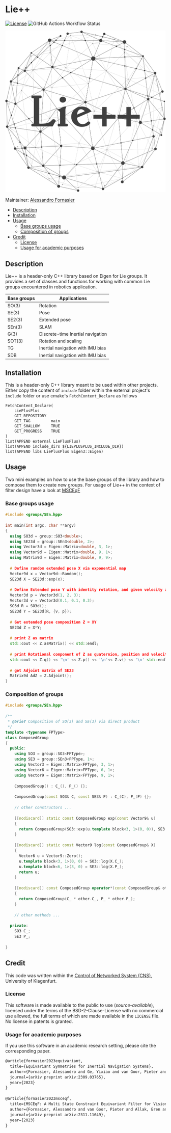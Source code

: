 # Lie++

[![License](https://img.shields.io/badge/License-AAUCNS-336B81.svg)](./LICENSE)
![GitHub Actions Workflow Status](https://img.shields.io/github/actions/workflow/status/aau-cns/Lie-plusplus/cmake-build-and-test.yml?label=Test)


![Lie-plusplus logo](./resources/lie-plusplus-logo.png)

Maintainer: [Alessandro Fornasier](mailto:alessandro.fornasier@aau.at)

- [Description](#description)
- [Installation](#installation)
- [Usage](#usage)
  * [Base groups usage](#base-groups-usage)
  * [Composition of groups](#composition-of-groups)
- [Credit](#credit)
  * [License](#license)
  * [Usage for academic purposes](#usage-for-academic-purposes)

## Description

Lie++ is a header-only C++ library based on Eigen for Lie groups. It provides a set of classes and functions for working with common Lie groups encountered in robotics application.

| Base groups  | Applications                      |
| ------------ | ----------------------------------|
| SO(3)        | Rotation                          |
| SE(3)        | Pose                              |
| SE2(3)       | Extended pose                     |
| SEn(3)       | SLAM                              |
| G(3)         | Discrete-time Inertial navigation |
| SOT(3)       | Rotation and scaling              |
| TG           | Inertial navigation with IMU bias |
| SDB          | Inertial navigation with IMU bias |

## Installation

This is a header-only C++ library meant to be used within other projects. Either copy the content of `include` folder within the external project's `include` folder or use cmake's `FetchContent_Declare` as follows
```
FetchContent_Declare(
    LiePlusPlus
    GIT_REPOSITORY  
    GIT_TAG         main
    GIT_SHALLOW     TRUE
    GIT_PROGRESS    TRUE
)
list(APPEND external LiePlusPlus) 
list(APPEND include_dirs ${LIEPLUSPLUS_INCLUDE_DIR})
list(APPEND libs LiePlusPlus Eigen3::Eigen)
```
## Usage

Two mini examples on how to use the base groups of the library and how to compose them to create new groups. For usage of Lie++ in the context of filter design have a look at [MSCEqF](https://github.com/aau-cns/MSCEqF)

### Base groups usage

```cpp
#include <groups/SEn.hpp>

int main(int argc, char **argv)
{
  using SO3d = group::SO3<double>;
  using SE23d = group::SEn3<double, 2>;
  using Vector3d = Eigen::Matrix<double, 3, 1>;
  using Vector9d = Eigen::Matrix<double, 9, 1>;
  using Matrix9d = Eigen::Matrix<double, 9, 9>;
  
  # Define random extended pose X via exponential map
  Vector9d x = Vector9d::Random();
  SE23d X = SE23d::exp(x);
  
  # Define Extended pose Y with identity rotation, and given velocity and position
  Vector3d p = Vector3d(1, 2, 3);
  Vector3d v = Vector3d(0.1, 0.1, 0.3);
  SO3d R = SO3d();
  SE23d Y = SE23d(R, {v, p});
  
  # Get extended pose composition Z = XY
  SE23d Z = X*Y;
  
  # print Z as matrix
  std::cout << Z.asMatrix() << std::endl;
  
  # print Rotational component of Z as quaternion, position and velocity
  std::cout << Z.q() << '\n' << Z.p() << '\n'<< Z.v() << '\n' std::endl;
  
  # get Adjoint matrix of SE23
  Matrix9d AdZ = Z.Adjoint();
}
```

### Composition of groups

```cpp
#include <groups/SEn.hpp>

/**
 * @brief Composition of SO(3) and SE(3) via direct product
 */
template <typename FPType>
class ComposedGroup
{
  public:
    using SO3 = group::SO3<FPType>;
    using SE3 = group::SEn3<FPType, 1>;
    using Vector3 = Eigen::Matrix<FPType, 3, 1>;
    using Vector6 = Eigen::Matrix<FPType, 6, 1>;
    using Vector9 = Eigen::Matrix<FPType, 9, 1>;
  
    ComposedGroup() : C_(), P_() {};
    
    ComposedGroup(const SO3& C, const SE3& P) : C_(C), P_(P) {};
    
    // other constructors ...
    
    [[nodiscard]] static const ComposedGroup exp(const Vector9& u)
    {
      return ComposedGroup(SO3::exp(u.template block<3, 1>(0, 0)), SE3::exp(u.template block<6, 1>(3, 0)));
    }

    [[nodiscard]] static const Vector9 log(const ComposedGroup& X)
    {
      Vector6 u = Vector9::Zero();
      u.template block<3, 1>(0, 0) = SO3::log(X.C_);
      u.template block<6, 1>(3, 0) = SE3::log(X.P_);
      return u;
    }
    
    [[nodiscard]] const ComposedGroup operator*(const ComposedGroup& other) const
    {
      return ComposedGroup(C_ * other.C_, P_ * other.P_);
    }
    
    // other methods ...
    
  private:
    SO3 C_;
    SE3 P_;
    
}
```

## Credit
This code was written within the [Control of Networked System (CNS)](https://www.aau.at/en/smart-systems-technologies/control-of-networked-systems/), University of Klagenfurt.

### License
This software is made available to the public to use (_source-available_), licensed under the terms of the BSD-2-Clause-License with no commercial use allowed, the full terms of which are made available in the `LICENSE` file. No license in patents is granted.

### Usage for academic purposes
If you use this software in an academic research setting, please cite the corresponding paper.

```latex
@article{fornasier2023equivariant,
  title={Equivariant Symmetries for Inertial Navigation Systems},
  author={Fornasier, Alessandro and Ge, Yixiao and van Goor, Pieter and Mahony, Robert and Weiss, Stephan},
  journal={arXiv preprint arXiv:2309.03765},
  year={2023}
}

@article{fornasier2023msceqf,
  title={MSCEqF: A Multi State Constraint Equivariant Filter for Vision-aided Inertial Navigation},
  author={Fornasier, Alessandro and van Goor, Pieter and Allak, Eren and Mahony, Robert and Weiss, Stephan},
  journal={arXiv preprint arXiv:2311.11649},
  year={2023}
}
```

